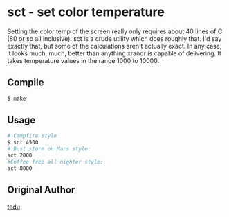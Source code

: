 # sct - set color temperature
Setting the color temp of the screen really only requires about 40 lines of C (80 or so all inclusive). sct is a crude utility which does roughly that. I'd say exactly that, but some of the calculations aren't actually exact. In any case, it looks much, much, better than anything xrandr is capable of delivering. It takes temperature values in the range 1000 to 10000. 

## Compile

```sh
$ make
```

## Usage

```sh
# Campfire style
$ sct 4500
# Dust storm on Mars style:
sct 2000
#Coffee free all nighter style:
sct 8000 
```

## Original Author
[tedu][1]

[1]: https://www.tedunangst.com/flak/post/sct-set-color-temperature
